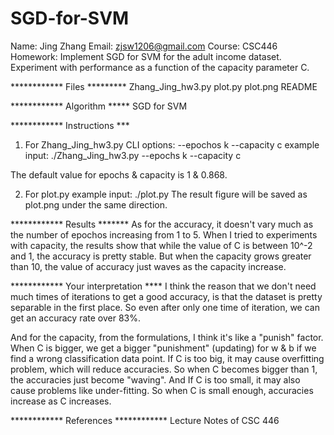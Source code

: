 # SGD-for-SVM
Name: Jing Zhang
Email: zjsw1206@gmail.com
Course: CSC446
Homework: Implement SGD for SVM for the adult income dataset. Experiment with performance as a function of the capacity parameter C. 

************ Files *********
Zhang_Jing_hw3.py
plot.py
plot.png
README

************ Algorithm *****
SGD for SVM

************ Instructions ***
1) For Zhang_Jing_hw3.py 
CLI options: --epochos k --capacity c
example input: ./Zhang_Jing_hw3.py --epochs k --capacity c

The default value for epochs & capacity is 1 & 0.868. 

2) For plot.py
example input: ./plot.py
The result figure will be saved as plot.png under the same direction. 

************ Results *******
As for the accuracy, it doesn't vary much as the number of epochos increasing from 1 to 5. 
When I tried to experiments with capacity, the results show that while the value of C is between 10^-2 and 1, the accuracy is pretty stable. But when the capacity grows greater than 10, the value of accuracy just waves as the capacity increase. 

************ Your interpretation **** 
I think the reason that we don't need much times of iterations to get a good accuracy, is that the dataset is pretty separable in the first place. So even after only one time of iteration, we can get an accuracy rate over 83%. 

And for the capacity, from the formulations, I think it's like a "punish" factor. When C is bigger, we get a bigger "punishment" (updating) for w & b if we find a wrong classification data point. If C is too big, it may cause overfitting problem, which will reduce accuracies. So when C becomes bigger than 1, the accuracies just become "waving". And If C is too small, it may also cause problems like under-fitting. So when C is small enough, accuracies increase as C increases. 

************ References ************
Lecture Notes of CSC 446
